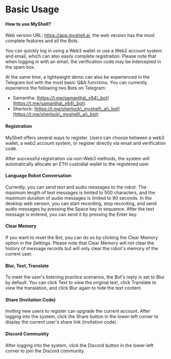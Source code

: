 # Basic Usage

#### How to use MyShell?

Web version URL: https://app.myshell.ai, the web version has the most complete features and all the Bots.

You can quickly log in using a Web3 wallet or use a Web2 account system and email, which can also easily complete registration. Please note that when logging in with an email, the verification code may be intercepted in the spam box.

At the same time, a lightweight demo can also be experienced in the Telegram bot with the most basic Q&A functions. You can currently experience the following two Bots on Telegram:

* Samantha: [https://t.me/samantha\_x64\_bot](https://t.me/samantha\_x64\_bot)
* Sherlock: [https://t.me/sherlock\_myshell\_ai\_bot](https://t.me/sherlock\_myshell\_ai\_bot)

#### Registration

MyShell offers several ways to register. Users can choose between a web3 wallet, a web2 account system, or register directly via email and verification code.

After successful registration via non-Web3 methods, the system will automatically allocate an ETH custodial wallet to the registered user.

#### Language Robot Conversation

Currently, you can send text and audio messages to the robot. The maximum length of text messages is limited to 500 characters, and the maximum duration of audio messages is limited to 90 seconds. In the desktop web version, you can start recording, stop recording, and send audio messages by pressing the Space key in sequence. After the text message is entered, you can send it by pressing the Enter key.

#### Clear Memory

If you want to reset the Bot, you can do so by clicking the Clear Memory option in the Settings. Please note that Clear Memory will not clear the history of message records but will only clear the robot's memory of the current user.

#### Blur, Text, Translate

To meet the user's listening practice scenarios, the Bot's reply is set to Blur by default. You can click Text to view the original text, click Translate to view the translation, and click Blur again to hide the text content.

#### Share (Invitation Code)

Inviting new users to register can upgrade the current account. After logging into the system, click the Share button in the lower-left corner to display the current user's share link (invitation code).

#### Discord Community

After logging into the system, click the Discord button in the lower-left corner to join the Discord community.